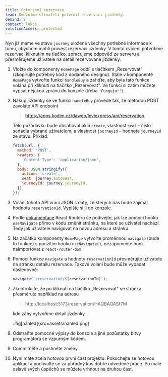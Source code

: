 ```yaml
---
title: Potvrzení rezervace
lead: Umožníme uživateli potvrdit rezervaci jízdenky.
demand: 2
context: lekce
solutionAccess: protected
---
```


Nyn již máme ve stavu `journey` uložené všechny potřebné informace k tomu, abychom mohli provést rezervaci jizdenky. V tomto cvičení potvrdíme rezervaci kliknutím na tlačíko, zpracujeme odpověď ze serveru a přesměrujeme uživatele na detail rezervované jízdenky.

1. Vložte do komponenty `HomePage` oddíl s tlačítkem „Rezervovat" (zkopírujte potřebný kód z dodaného designu). Stále v komponentě `HomePage` vytvořte funkci `handleBuy` a zařiďte, aby byla tato funkce volána při kliknutí na tlačítko „Rezervovat". Ve funkci si zatím můžete vypsat nějakou zprávu do konzole (třeba `'Funguju!'`).
1. Nákup jízdenky se ve funkci `handleBuy` provede tak, že metodou POST zavoláte API endpoint

   > https://apps.kodim.cz/daweb/leviexpress/api/reservation

   Tělo požadavku bude obsahovat akci `create`, vlastnost `seat` – číslo sedadla vybrané uživatelem, a vlastnost `journeyId` – hodnota `journeyId` ze stavu. Příklad:

   ```js
   fetch(url, {
     method: 'POST',
     headers: {
       'Content-Type': 'application/json',
     },
     body: JSON.stringify({
       action: 'create',
       seat: journey.autoSeat,
       journeyId: journey.journeyId,
     }),
   });
   ```

1. Volání tohoto API vrací JSON s daty, ze kterých nás bude zajímat hodnota `reservationId`. Vypište si ji do konzole.
1. Podle [dokumentace](https://reactrouter.com/en/main/hooks/use-navigate) React Routeru se podívejte, jak lze pomocí hooku `useNavigate` přímo v kódu změnit stránku, na které se uživatel nachází. Tedy jak uživatele navigovat na novou adresu a stránku.
1. Na začátku komponenty `HomePage` vytvořte proměnnou `navigate` (bude to funkce) s použitím hooku `useNavigate()`, nezapomeňte hook naimportovat z `react-router-dom`.
1. Pomocí funkce `navigate` a hodnoty `reservationId` přesměrujte uživatele na stránku detailu rezervace. Takové volání bude může vypadat následovně:
   ```js
   navigate(`/reservation/${reservationId}`);
   ```
1. Zkontrolujte, že po kliknutí na tlačítko „Rezervovat" se stránka přesměruje například na adresu

   > http://localhost:5173/reservation/HAQBAQASf7M

   kde záhy vytvoříme detail jízdenky.

   ::fig[náhled]{src=assets/nahled.png}

1. Odstraňte pomocné výpisy do konzole a jiné pozůstatky bitvy programátora se vzpurným kódem.
1. Commitněte a pushněte změny.
1. Nyní máte zcela hotovou první část projektu. Pokochejte se hotovou aplikací a pochvalte se za pořádný kus dobře odvedené práce. Po malé oslavě svých úspěchů se můžete vrhnout na druhou část.
